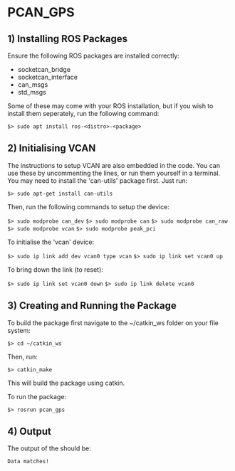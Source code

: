 # PCAN_GPS

## 1) Installing ROS Packages

Ensure the following ROS packages are installed correctly:
* socketcan_bridge
* socketcan_interface
* can_msgs
* std_msgs

Some of these may come with your ROS installation, but if you wish to install them seperately, run the following command:

``` $> sudo apt install ros-<distro>-<package> ```

## 2) Initialising VCAN

The instructions to setup VCAN are also embedded in the code.  You can use these by uncommenting the lines, or run them yourself in a terminal.  You may need to install the 'can-utils' package first.  Just run:

``` $> sudo apt-get install can-utils ```

Then, run the following commands to setup the device:

``` $> sudo modprobe can_dev ```
``` $> sudo modprobe can ```
``` $> sudo modprobe can_raw ```
``` $> sudo modprobe vcan ```
``` $> sudo modprobe peak_pci ```

To initialise the 'vcan' device:


``` $> sudo ip link add dev vcan0 type vcan ```
``` $> sudo ip link set vcan0 up ```


To bring down the link (to reset):


``` $> sudo ip link set vcan0 down ```
``` $> sudo ip link delete vcan0 ```


## 3) Creating and Running the Package

To build the package first navigate to the ~/catkin_ws folder on your file system:

``` $> cd ~/catkin_ws ```

Then, run:

``` $> catkin_make ```

This will build the package using catkin.

To run the package:

``` $> rosrun pcan_gps ```


## 4) Output

The output of the should be:

``` Data matches! ```